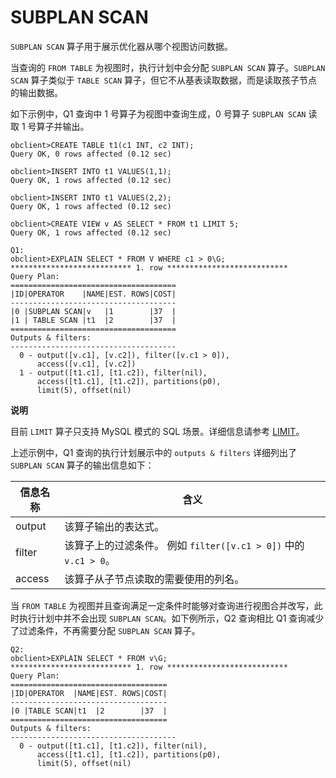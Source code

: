 SUBPLAN SCAN 
=================================

`SUBPLAN SCAN` 算子用于展示优化器从哪个视图访问数据。

当查询的 `FROM TABLE` 为视图时，执行计划中会分配 `SUBPLAN SCAN` 算子。`SUBPLAN SCAN` 算子类似于 `TABLE SCAN` 算子，但它不从基表读取数据，而是读取孩子节点的输出数据。

如下示例中，Q1 查询中 1 号算子为视图中查询生成，0 号算子 `SUBPLAN SCAN` 读取 1 号算子并输出。

    obclient>CREATE TABLE t1(c1 INT, c2 INT);
    Query OK, 0 rows affected (0.12 sec)
    
    obclient>INSERT INTO t1 VALUES(1,1);
    Query OK, 1 rows affected (0.12 sec)
    
    obclient>INSERT INTO t1 VALUES(2,2);
    Query OK, 1 rows affected (0.12 sec)
    
    obclient>CREATE VIEW v AS SELECT * FROM t1 LIMIT 5;
    Query OK, 1 rows affected (0.12 sec)
    
    Q1: 
    obclient>EXPLAIN SELECT * FROM V WHERE c1 > 0\G;
    *************************** 1. row ***************************
    Query Plan:
    =====================================
    |ID|OPERATOR    |NAME|EST. ROWS|COST|
    -------------------------------------
    |0 |SUBPLAN SCAN|v   |1        |37  |
    |1 | TABLE SCAN |t1  |2        |37  |
    =====================================
    Outputs & filters: 
    -------------------------------------
      0 - output([v.c1], [v.c2]), filter([v.c1 > 0]), 
          access([v.c1], [v.c2])
      1 - output([t1.c1], [t1.c2]), filter(nil), 
          access([t1.c1], [t1.c2]), partitions(p0), 
          limit(5), offset(nil)


**说明**



目前 `LIMIT` 算子只支持 MySQL 模式的 SQL 场景。详细信息请参考 [LIMIT](t1994527.html#topic-1994527)。

上述示例中，Q1 查询的执行计划展示中的 `outputs & filters` 详细列出了 `SUBPLAN SCAN` 算子的输出信息如下：


| **信息名称** |                              **含义**                               |
|----------|-------------------------------------------------------------------|
| output   | 该算子输出的表达式。                                                        |
| filter   | 该算子上的过滤条件。 例如 `filter([v.c1 > 0])` 中的 `v.c1 > 0`。 |
| access   | 该算子从子节点读取的需要使用的列名。                                                |



当 `FROM TABLE` 为视图并且查询满足一定条件时能够对查询进行视图合并改写，此时执行计划中并不会出现 `SUBPLAN SCAN`。如下例所示，Q2 查询相比 Q1 查询减少了过滤条件，不再需要分配 `SUBPLAN SCAN` 算子。

    Q2: 
    obclient>EXPLAIN SELECT * FROM v\G;
    *************************** 1. row ***************************
    Query Plan:
    ===================================
    |ID|OPERATOR  |NAME|EST. ROWS|COST|
    -----------------------------------
    |0 |TABLE SCAN|t1  |2        |37  |
    ===================================
    Outputs & filters: 
    -------------------------------------
      0 - output([t1.c1], [t1.c2]), filter(nil), 
          access([t1.c1], [t1.c2]), partitions(p0), 
          limit(5), offset(nil)


